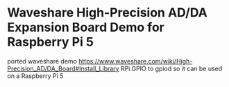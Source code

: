# Waveshare High-Precision AD/DA Expansion Board Demo for Raspberry Pi 5

ported waveshare demo https://www.waveshare.com/wiki/High-Precision_AD/DA_Board#Install_Library RPi.GPIO to gpiod so it can be used on a Raspberry Pi 5
